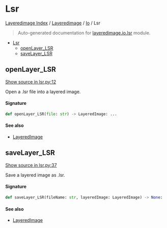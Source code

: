# Lsr

[Layeredimage Index](../../README.md#layeredimage-index) / [Layeredimage](../index.md#layeredimage) / [Io](./index.md#io) / Lsr

> Auto-generated documentation for [layeredimage.io.lsr](../../../../layeredimage/io/lsr.py) module.

- [Lsr](#lsr)
  - [openLayer_LSR](#openlayer_lsr)
  - [saveLayer_LSR](#savelayer_lsr)

## openLayer_LSR

[Show source in lsr.py:12](../../../../layeredimage/io/lsr.py#L12)

Open a .lsr file into a layered image.

#### Signature

```python
def openLayer_LSR(file: str) -> LayeredImage: ...
```

#### See also

- [LayeredImage](../layeredimage.md#layeredimage)



## saveLayer_LSR

[Show source in lsr.py:37](../../../../layeredimage/io/lsr.py#L37)

Save a layered image as .lsr.

#### Signature

```python
def saveLayer_LSR(fileName: str, layeredImage: LayeredImage) -> None: ...
```

#### See also

- [LayeredImage](../layeredimage.md#layeredimage)